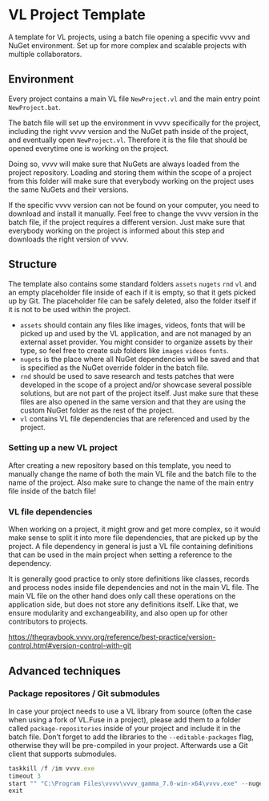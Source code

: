 # VL Project Template

A template for VL projects, using a batch file opening a specific vvvv and NuGet environment.
Set up for more complex and scalable projects with multiple collaborators.

## Environment

Every project contains a main VL file `NewProject.vl` and the main entry point `NewProject.bat`.

The batch file will set up the environment in vvvv specifically for the project, including the right vvvv version and the NuGet path inside of the project, and eventually open `NewProject.vl`. Therefore it is the file that should be opened everytime one is working on the project. 

Doing so, vvvv will make sure that NuGets are always loaded from the project repository. Loading and storing them within the scope of a project from this folder will make sure that everybody working on the project uses the same NuGets and their versions.

If the specific vvvv version can not be found on your computer, you need to download and install it manually. Feel free to change the vvvv version in the batch file, if the project requires a different version. Just make sure that everybody working on the project is informed about this step and downloads the right version of vvvv.

## Structure

The template also contains some standard folders `assets` `nugets` `rnd` `vl` and an empty placeholder file inside of each if it is empty, so that it gets picked up by Git. The placeholder file can be safely deleted, also the folder itself if it is not to be used within the project.

- `assets` should contain any files like images, videos, fonts that will be picked up and used by the VL application, and are not managed by an external asset provider. You might consider to organize assets by their type, so feel free to create sub folders like `images` `videos` `fonts`.
- `nugets` is the place where all NuGet dependencies will be saved and that is specified as the NuGet override folder in the batch file.
- `rnd` should be used to save research and tests patches that were developed in the scope of a project and/or showcase several possible solutions, but are not part of the project itself. Just make sure that these files are also opened in the same version and that they are using the custom NuGet folder as the rest of the project.
- `vl` contains VL file dependencies that are referenced and used by the project.

### Setting up a new VL project

After creating a new repository based on this template, you need to manually change the name of both the main VL file and the batch file to the name of the project. Also make sure to change the name of the main entry file inside of the batch file!

### VL file dependencies

When working on a project, it might grow and get more complex, so it would make sense to split it into more file dependencies, that are picked up by the project. A file dependency in general is just a VL file containing definitions that can be used in the main project when setting a reference to the dependency.

It is generally good practice to only store definitions like classes, records and process nodes inside file dependencies and not in the main VL file. The main VL file on the other hand does only call these operations on the application side, but does not store any definitions itself. Like that, we ensure modularity and exchangeability, and also open up for other contributors to projects. 

https://thegraybook.vvvv.org/reference/best-practice/version-control.html#version-control-with-git

## Advanced techniques 

### Package repositores / Git submodules

In case your project needs to use a VL library from source (often the case when using a fork of VL.Fuse in a project), please add them to a folder called `package-repositories` inside of your project and include it in the batch file. Don’t forget to add the libraries to the `--editable-packages` flag, otherwise they will be pre-compiled in your project. Afterwards use a Git client that supports submodules.

```jsx
taskkill /f /im vvvv.exe
timeout 3
start "" "C:\Program Files\vvvv\vvvv_gamma_7.0-win-x64\vvvv.exe" --nuget-path "%~dp0nugets" --package-repositories "%~dp0package-repositories" --editable-packages VL.Fuse --open "%~dp0NewProject.vl"
exit
```
